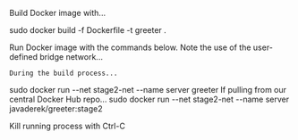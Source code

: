 Build Docker image with...

sudo docker build -f Dockerfile -t greeter .

Run Docker image with the commands below. Note the use of the user-defined bridge network...

    During the build process...
sudo docker run --net stage2-net --name server greeter
    If pulling from our central Docker Hub repo...
sudo docker run --net stage2-net --name server javaderek/greeter:stage2

Kill running process with Ctrl-C
